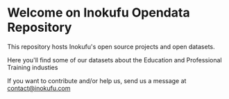 # Welcome on Inokufu Opendata Repository

This repository hosts Inokufu's open source projects and open datasets.

Here you'll find some of our datasets about the Education and Professional Training industies

If you want to contribute and/or help us, send us a message at [contact@inokufu.com](mailto:contact@inokufu.com)
